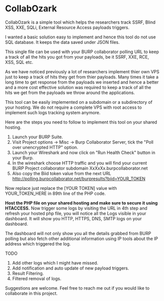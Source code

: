 # CollabOzark
CollabOzark is a simple tool which helps the researchers track SSRF, Blind XSS, XXE, SQLi, External Resource Access payloads triggers.

I wanted a basic solution easy to implement and hence this tool do not use SQL database. It keeps the data saved under JSON files.

This single file can be used with your BURP collaborator polling URL to keep a track of all the hits you got from your payloads, be it SSRF, XXE, RCE, XSS, SQL etc.

As we have noticed previously a lot of researchers implement thier own VPS just to keep a track of hits they get from thier payloads. Many times it take a long time to get response from the payloads we inserted and hence a better and a more cost effective solution was required to keep a track of all the hits we get from the payloads we throw around the applications.

This tool can be easily implemented on a subdomain or a subdirectory of your hosting. We do not require a complete VPS with root access to implement such logs tracking system anymore. 

Here are the steps you need to follow to implement this tool on your shared hosting.
1. Launch your BURP Suite.
2. Visit Project options -> Misc -> Burp Collaborator Server, tick the "Poll over unencrypted HTTP" option.
3. Launch your Wireshark and now click on "Run Health Check" button in your Burp.
4. In the wireshark choose HTTP traffic and you will find your current BURP Project collaborator subdomain XxXxXx.burpcollaborator.net
5. Also copy the Biid token value from the next URL http://polling.burpcollaborator.net/burpresults?biid=YOUR_TOKEN

Now replace just replace the [YOUR TOKEN] value with YOUR_TOKEN_HERE in 89th line of the PHP code.

<b>Host the PHP file on your shared hosting and make sure to secure it using HTACCESS.</b> Now trigger some logs by visiting the URL in 4th step and refresh your hosted php file, you will notice all the Logs visible in your dashboard. It will show you HTTP, HTTPS, DNS, SMTP logs on your dashboard.

The dashboard will not only show you all the details grabbed from BURP polling but also fetch other additional information using IP tools about the IP address which triggered the log.

TODO
1. Add other logs which I might have missed.
2. Add notification and auto update of new payload triggers.
3. Result Filtering.
4. Filtered removal of logs.

Suggestions are welcome. Feel free to reach me out if you would like to collaborate in this project. 
